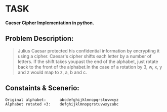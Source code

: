 # TASK

**Caeser Cipher Implementation in python.**

## Problem Description:
>Julius Caesar protected his confidential information by encrypting it using a cipher. Caesar's cipher shifts each letter by a number of letters. If the shift takes youpast the end of the alphabet, just rotate back to the front of the alphabet.In the case of a rotation by 3, w, x, y and z would map to z, a, b and c.

## Constaints & Scenerio:
    Original alphabet:      abcdefghijklmnopqrstuvwxyz
    Alphabet rotated +3:    defghijklmnopqrstuvwxyzabc
